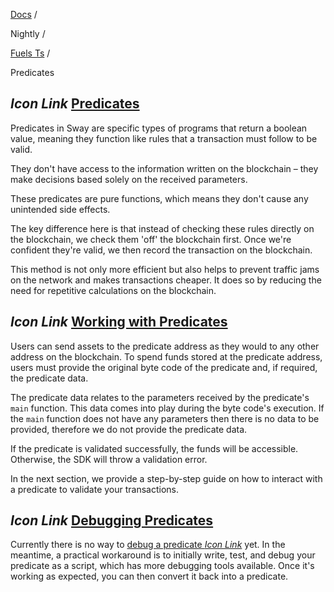 [Docs](https://docs.fuel.network/) /

Nightly  /

[Fuels Ts](https://docs.fuel.network/docs/nightly/fuels-ts/) /

Predicates

## _Icon Link_ [Predicates](https://docs.fuel.network/docs/nightly/fuels-ts/predicates/\#predicates)

Predicates in Sway are specific types of programs that return a boolean value, meaning they function like rules that a transaction must follow to be valid.

They don't have access to the information written on the blockchain – they make decisions based solely on the received parameters.

These predicates are pure functions, which means they don't cause any unintended side effects.

The key difference here is that instead of checking these rules directly on the blockchain, we check them 'off' the blockchain first. Once we're confident they're valid, we then record the transaction on the blockchain.

This method is not only more efficient but also helps to prevent traffic jams on the network and makes transactions cheaper. It does so by reducing the need for repetitive calculations on the blockchain.

## _Icon Link_ [Working with Predicates](https://docs.fuel.network/docs/nightly/fuels-ts/predicates/\#working-with-predicates)

Users can send assets to the predicate address as they would to any other address on the blockchain. To spend funds stored at the predicate address, users must provide the original byte code of the predicate and, if required, the predicate data.

The predicate data relates to the parameters received by the predicate's `main` function. This data comes into play during the byte code's execution. If the `main` function does not have any parameters then there is no data to be provided, therefore we do not provide the predicate data.

If the predicate is validated successfully, the funds will be accessible. Otherwise, the SDK will throw a validation error.

In the next section, we provide a step-by-step guide on how to interact with a predicate to validate your transactions.

## _Icon Link_ [Debugging Predicates](https://docs.fuel.network/docs/nightly/fuels-ts/predicates/\#debugging-predicates)

Currently there is no way to [debug a predicate _Icon Link_](https://docs.fuel.network/docs/sway/sway-program-types/predicates/#debugging-predicates) yet. In the meantime, a practical workaround is to initially write, test, and debug your predicate as a script, which has more debugging tools available. Once it's working as expected, you can then convert it back into a predicate.